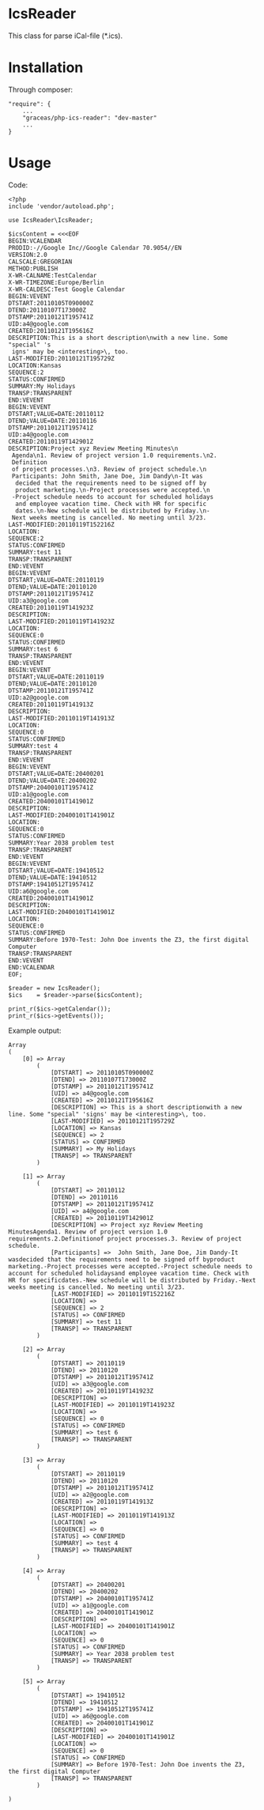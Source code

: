 IcsReader
=========

This class for parse iCal-file (*.ics).

Installation
============

Through composer:

    "require": {
        ...
        "graceas/php-ics-reader": "dev-master"
        ...
    }

Usage
=====

Code:

    <?php
    include 'vendor/autoload.php';
    
    use IcsReader\IcsReader;
    
    $icsContent = <<<EOF
    BEGIN:VCALENDAR
    PRODID:-//Google Inc//Google Calendar 70.9054//EN
    VERSION:2.0
    CALSCALE:GREGORIAN
    METHOD:PUBLISH
    X-WR-CALNAME:TestCalendar
    X-WR-TIMEZONE:Europe/Berlin
    X-WR-CALDESC:Test Google Calendar
    BEGIN:VEVENT
    DTSTART:20110105T090000Z
    DTEND:20110107T173000Z
    DTSTAMP:20110121T195741Z
    UID:a4@google.com
    CREATED:20110121T195616Z
    DESCRIPTION:This is a short description\nwith a new line. Some "special" 's
     igns' may be <interesting>\, too.
    LAST-MODIFIED:20110121T195729Z
    LOCATION:Kansas
    SEQUENCE:2
    STATUS:CONFIRMED
    SUMMARY:My Holidays
    TRANSP:TRANSPARENT
    END:VEVENT
    BEGIN:VEVENT
    DTSTART;VALUE=DATE:20110112
    DTEND;VALUE=DATE:20110116
    DTSTAMP:20110121T195741Z
    UID:a4@google.com
    CREATED:20110119T142901Z
    DESCRIPTION:Project xyz Review Meeting Minutes\n
     Agenda\n1. Review of project version 1.0 requirements.\n2.
     Definition
     of project processes.\n3. Review of project schedule.\n
     Participants: John Smith, Jane Doe, Jim Dandy\n-It was
      decided that the requirements need to be signed off by
      product marketing.\n-Project processes were accepted.\n
     -Project schedule needs to account for scheduled holidays
      and employee vacation time. Check with HR for specific
      dates.\n-New schedule will be distributed by Friday.\n-
     Next weeks meeting is cancelled. No meeting until 3/23.
    LAST-MODIFIED:20110119T152216Z
    LOCATION:
    SEQUENCE:2
    STATUS:CONFIRMED
    SUMMARY:test 11
    TRANSP:TRANSPARENT
    END:VEVENT
    BEGIN:VEVENT
    DTSTART;VALUE=DATE:20110119
    DTEND;VALUE=DATE:20110120
    DTSTAMP:20110121T195741Z
    UID:a3@google.com
    CREATED:20110119T141923Z
    DESCRIPTION:
    LAST-MODIFIED:20110119T141923Z
    LOCATION:
    SEQUENCE:0
    STATUS:CONFIRMED
    SUMMARY:test 6
    TRANSP:TRANSPARENT
    END:VEVENT
    BEGIN:VEVENT
    DTSTART;VALUE=DATE:20110119
    DTEND;VALUE=DATE:20110120
    DTSTAMP:20110121T195741Z
    UID:a2@google.com
    CREATED:20110119T141913Z
    DESCRIPTION:
    LAST-MODIFIED:20110119T141913Z
    LOCATION:
    SEQUENCE:0
    STATUS:CONFIRMED
    SUMMARY:test 4
    TRANSP:TRANSPARENT
    END:VEVENT
    BEGIN:VEVENT
    DTSTART;VALUE=DATE:20400201
    DTEND;VALUE=DATE:20400202
    DTSTAMP:20400101T195741Z
    UID:a1@google.com
    CREATED:20400101T141901Z
    DESCRIPTION:
    LAST-MODIFIED:20400101T141901Z
    LOCATION:
    SEQUENCE:0
    STATUS:CONFIRMED
    SUMMARY:Year 2038 problem test
    TRANSP:TRANSPARENT
    END:VEVENT
    BEGIN:VEVENT
    DTSTART;VALUE=DATE:19410512
    DTEND;VALUE=DATE:19410512
    DTSTAMP:19410512T195741Z
    UID:a6@google.com
    CREATED:20400101T141901Z
    DESCRIPTION:
    LAST-MODIFIED:20400101T141901Z
    LOCATION:
    SEQUENCE:0
    STATUS:CONFIRMED
    SUMMARY:Before 1970-Test: John Doe invents the Z3, the first digital Computer
    TRANSP:TRANSPARENT
    END:VEVENT
    END:VCALENDAR
    EOF;
    
    $reader = new IcsReader();
    $ics    = $reader->parse($icsContent);
    
    print_r($ics->getCalendar());
    print_r($ics->getEvents());

Example output:
    
    Array
    (
        [0] => Array
            (
                [DTSTART] => 20110105T090000Z
                [DTEND] => 20110107T173000Z
                [DTSTAMP] => 20110121T195741Z
                [UID] => a4@google.com
                [CREATED] => 20110121T195616Z
                [DESCRIPTION] => This is a short descriptionwith a new line. Some "special" 'signs' may be <interesting>\, too.
                [LAST-MODIFIED] => 20110121T195729Z
                [LOCATION] => Kansas
                [SEQUENCE] => 2
                [STATUS] => CONFIRMED
                [SUMMARY] => My Holidays
                [TRANSP] => TRANSPARENT
            )
    
        [1] => Array
            (
                [DTSTART] => 20110112
                [DTEND] => 20110116
                [DTSTAMP] => 20110121T195741Z
                [UID] => a4@google.com
                [CREATED] => 20110119T142901Z
                [DESCRIPTION] => Project xyz Review Meeting MinutesAgenda1. Review of project version 1.0 requirements.2.Definitionof project processes.3. Review of project schedule.
                [Participants] =>  John Smith, Jane Doe, Jim Dandy-It wasdecided that the requirements need to be signed off byproduct marketing.-Project processes were accepted.-Project schedule needs to account for scheduled holidaysand employee vacation time. Check with HR for specificdates.-New schedule will be distributed by Friday.-Next weeks meeting is cancelled. No meeting until 3/23.
                [LAST-MODIFIED] => 20110119T152216Z
                [LOCATION] => 
                [SEQUENCE] => 2
                [STATUS] => CONFIRMED
                [SUMMARY] => test 11
                [TRANSP] => TRANSPARENT
            )
    
        [2] => Array
            (
                [DTSTART] => 20110119
                [DTEND] => 20110120
                [DTSTAMP] => 20110121T195741Z
                [UID] => a3@google.com
                [CREATED] => 20110119T141923Z
                [DESCRIPTION] => 
                [LAST-MODIFIED] => 20110119T141923Z
                [LOCATION] => 
                [SEQUENCE] => 0
                [STATUS] => CONFIRMED
                [SUMMARY] => test 6
                [TRANSP] => TRANSPARENT
            )
    
        [3] => Array
            (
                [DTSTART] => 20110119
                [DTEND] => 20110120
                [DTSTAMP] => 20110121T195741Z
                [UID] => a2@google.com
                [CREATED] => 20110119T141913Z
                [DESCRIPTION] => 
                [LAST-MODIFIED] => 20110119T141913Z
                [LOCATION] => 
                [SEQUENCE] => 0
                [STATUS] => CONFIRMED
                [SUMMARY] => test 4
                [TRANSP] => TRANSPARENT
            )
    
        [4] => Array
            (
                [DTSTART] => 20400201
                [DTEND] => 20400202
                [DTSTAMP] => 20400101T195741Z
                [UID] => a1@google.com
                [CREATED] => 20400101T141901Z
                [DESCRIPTION] => 
                [LAST-MODIFIED] => 20400101T141901Z
                [LOCATION] => 
                [SEQUENCE] => 0
                [STATUS] => CONFIRMED
                [SUMMARY] => Year 2038 problem test
                [TRANSP] => TRANSPARENT
            )
    
        [5] => Array
            (
                [DTSTART] => 19410512
                [DTEND] => 19410512
                [DTSTAMP] => 19410512T195741Z
                [UID] => a6@google.com
                [CREATED] => 20400101T141901Z
                [DESCRIPTION] => 
                [LAST-MODIFIED] => 20400101T141901Z
                [LOCATION] => 
                [SEQUENCE] => 0
                [STATUS] => CONFIRMED
                [SUMMARY] => Before 1970-Test: John Doe invents the Z3, the first digital Computer
                [TRANSP] => TRANSPARENT
            )
    
    )
